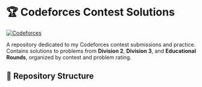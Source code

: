 # 🏆 Codeforces Contest Solutions

[![Codeforces](https://img.shields.io/badge/Codeforces-Profile-blue.svg)](https://codeforces.com/profile/sidd2003jun)


A repository dedicated to my Codeforces contest submissions and practice. Contains solutions to problems from **Division 2**, **Division 3**, and **Educational Rounds**, organized by contest and problem rating.

## 📂 Repository Structure
